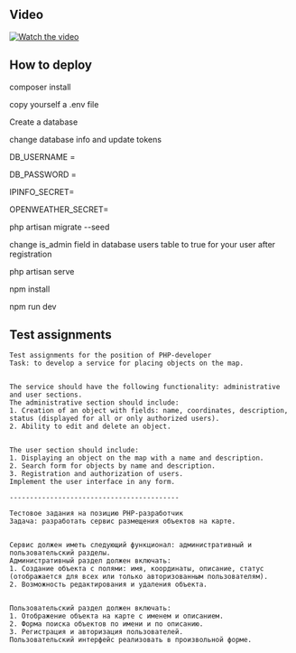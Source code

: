 ## Video


[![Watch the video](https://siamscuba.com/wp-content/uploads/2015/09/WatchVideo-1.gif)](https://youtu.be/OdnR7D77ePQs)

## How to deploy
composer install

copy yourself a .env file

Create a database

change database info and update tokens

DB_USERNAME = 

DB_PASSWORD = 

IPINFO_SECRET=

OPENWEATHER_SECRET=

php artisan migrate --seed

change is_admin field in database users table to true for your user after registration

php artisan serve

npm install

npm run dev

## Test assignments

```
Test assignments for the position of PHP-developer
Task: to develop a service for placing objects on the map.


The service should have the following functionality: administrative and user sections.
The administrative section should include:
1. Creation of an object with fields: name, coordinates, description, status (displayed for all or only authorized users).
2. Ability to edit and delete an object.


The user section should include:
1. Displaying an object on the map with a name and description.
2. Search form for objects by name and description.
3. Registration and authorization of users.
Implement the user interface in any form.

------------------------------------------

Тестовое задания на позицию PHP-разработчик
Задача: разработать сервис размещения объектов на карте.


Сервис должен иметь следующий функционал: административный и пользовательский разделы.
Административный раздел должен включать:
1. Создание объекта с полями: имя, координаты, описание, статус (отображается для всех или только авторизованным пользователям).
2. Возможность редактирования и удаления объекта.


Пользовательский раздел должен включать: 
1. Отображение объекта на карте с именем и описанием.
2. Форма поиска объектов по имени и по описанию.
3. Регистрация и авторизация пользователей.
Пользовательский интерфейс реализовать в произвольной форме.

